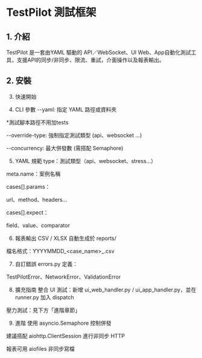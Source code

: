# TestPilot 測試框架

## 1. 介紹

TestPilot 是一套由YAML 驅動的 API／WebSocket、UI Web、App自動化測試工具，支援API的同步/非同步、限流、重試，介面操作以及報表輸出。

## 2. 安裝

3. 快速開始

4. CLI 參數
--yaml: 指定 YAML 路徑或資料夾

*測試腳本路徑不用加tests

--override-type: 強制指定測試類型 (api、websocket …)

--concurrency: 最大併發數 (需搭配 Semaphore)

5. YAML 規範
type：測試類型（api、websocket、stress…）

meta.name：案例名稱

cases[].params：

url、method、headers…

cases[].expect：

field、value、comparator

6. 報表輸出
CSV / XLSX 自動生成於 reports/

檔名格式：YYYYMMDD_<case_name>_<type>.csv

7. 自訂錯誤
errors.py 定義：

TestPilotError、NetworkError、ValidationError

8. 擴充指南
整合 UI 測試：新增 ui_web_handler.py / ui_app_handler.py，並在 runner.py 加入 dispatch

壓力測試：見下方「進階章節」

9. 進階
使用 asyncio.Semaphore 控制併發

建議搭配 aiohttp.ClientSession 進行非同步 HTTP

報表可用 aiofiles 非同步寫檔